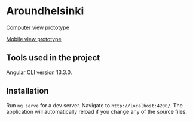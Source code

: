 # Aroundhelsinki
<!--Mikä tämä ohjelma on ja mitä tällä voi tehdä-->

[Computer view prototype](https://xd.adobe.com/view/05531c53-b475-4c4f-8233-4a99dd1d40f1-5000/?fullscreen)



[Mobile view prototype](https://xd.adobe.com/view/d587891e-286f-4f51-a83d-c9b6cdb7fd96-80d4/?fullscreen)

## Tools used in the project
[Angular CLI](https://github.com/angular/angular-cli) version 13.3.0.

<!--mitä pitää olla asennettuna, jotta koodi toimii omalla koneella
 -->
## Installation
<!--miten ohjelman saa käyntiin-->

Run `ng serve` for a dev server. Navigate to `http://localhost:4200/`. The application will automatically reload if you change any of the source files.




